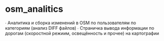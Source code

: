 # osm_analitics

∙ Аналитика и сборка изменений в OSM по пользователям по категориям (анализ DIFF файлов)
∙ Страничка вывода информации по дорогам (скоростной режиим, освещённость и прочее) на картографии
